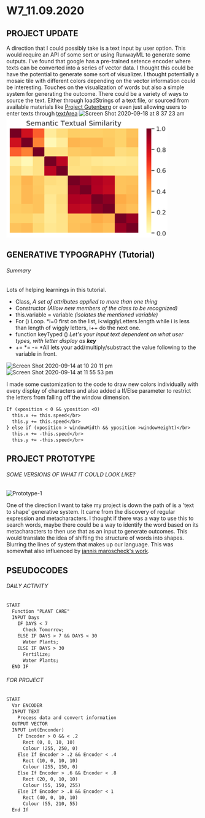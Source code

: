 # W7_11.09.2020

## PROJECT UPDATE
A direction that I could possibly take is a text input by user option. This would require an API of some sort or using RunwayML to generate some outputs. I've found that google has a pre-trained setence encoder where texts can be converted into a series of vector data. I thought this could be have the potential to generate some sort of visualizer. I thought potentially a mosaic tile with different colors depending on the vector information could be interesting. Touches on the visualization of words but also a simple system for generating the outcome.
There could be a variety of ways to source the text. Either through loadStrings of a text file, or sourced from available materials like [Project Gutenberg](https://github.com/aparrish/gutenberg-poetry-corpus) or even just allowing users to enter texts through [textArea](https://youtu.be/uNQSVU0IKec?list=PLRqwX-V7Uu6YrbSJBg32eTzUU50E2B8Ch)
<img width="814" alt="Screen Shot 2020-09-18 at 8 37 23 am" src="https://user-images.githubusercontent.com/68724434/93535399-36e4f880-f98a-11ea-9b5e-a0141754ce21.png">
<img src ="https://github.com/mikewlam/S2A/blob/master/WK07/semantictextual.png">

## GENERATIVE TYPOGRAPHY (Tutorial)

###### Summary

Lots of helping learnings in this tutorial. </br>
* Class, *A set of attributes applied to more than one thing*
* Constructor *(Allow new members of the class to be recognized)*
* this.variable = variable *(isolates the mentioned variable)*
* For () Loop. *i=0 first on the list, i<wigglyLetters.length while i is less than length of wiggly letters, i++ do the next one.
* function keyTyped () *Let's your input text dependent on what user types, with letter display as **key***
* += *= -= *All lets your add/multiply/substract the value following to the variable in front.

![Screen Shot 2020-09-14 at 10 20 11 pm](https://user-images.githubusercontent.com/68724434/93153948-c6e63080-f745-11ea-9b94-5a5cb65a3109.png)
![Screen Shot 2020-09-14 at 11 55 53 pm](https://user-images.githubusercontent.com/68724434/93153966-d2d1f280-f745-11ea-84ad-3d38f4f366f6.png)

I made some customization to the code to draw new colors individually with every display of characters and also added a If/Else parameter to restrict the letters from falling off the window dimension.

```
If (xposition < 0 && yposition <0)
  this.x += this.speed</br>
  this.y += this.speed</br>
} else if (xposition > windowWidth && yposition >windowHeight)</br>
  this.x += -this.speed</br>
  this.y += -this.speed</br>
```

## PROJECT PROTOTYPE
###### SOME VERSIONS OF WHAT IT COULD LOOK LIKE?
![Prototype-1](https://user-images.githubusercontent.com/68724434/93170351-759c6800-f76a-11ea-81af-bd13054d08c3.gif)

One of the direction I want to take my project is down the path of is a 'text to shape' generative system. It came from the discovery of regular expression and metacharacters. I thought if there was a way to use this to search words, maybe there could be a way to identify the word based on its metacharacters to then use that as an input to generate outcomes. This would translate the idea of shifting the structure of words into shapes. Blurring the lines of system that makes up our language. This was somewhat also influenced by 
[jannis maroscheck's work](https://github.com/mikewlam/S2A/tree/master/WK03).


## PSEUDOCODES
###### DAILY ACTIVITY

```
START
  Function "PLANT CARE"
  INPUT Days
    IF DAYS < 7
      Check Tomorrow;
    ELSE IF DAYS > 7 && DAYS < 30
      Water Plants;
    ELSE IF DAYS > 30
      Fertilize;
      Water Plants;
  END IF
```

###### FOR PROJECT

```
START
  Var ENCODER
  INPUT TEXT
    Process data and convert information
  OUTPUT VECTOR
  INPUT int(Enconder)
    If Encoder > 0 && < .2
      Rect (0, 0, 10, 10)
      Colour (255, 250, 0)
    Else If Encoder > .2 && Encoder < .4
      Rect (10, 0, 10, 10)
      Colour (255, 150, 0)
    Else If Encoder > .6 && Encoder < .8
      Rect (20, 0, 10, 10)
      Colour (55, 150, 255)
    Else If Encoder > .8 && Encoder < 1
      Rect (40, 0, 10, 10)
      Colour (55, 210, 55)
  End If
```





